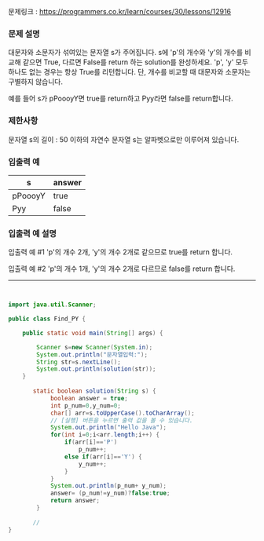 문제링크 : https://programmers.co.kr/learn/courses/30/lessons/12916

### 문제 설명

대문자와 소문자가 섞여있는 문자열 s가 주어집니다. s에 'p'의 개수와 'y'의 개수를 비교해 같으면 True, 다르면 False를 return 하는 solution를 완성하세요. 'p', 'y' 모두 하나도 없는 경우는 항상 True를 리턴합니다. 단, 개수를 비교할 때 대문자와 소문자는 구별하지 않습니다.

예를 들어 s가 pPoooyY면 true를 return하고 Pyy라면 false를 return합니다.

### 제한사항

문자열 s의 길이 : 50 이하의 자연수
문자열 s는 알파벳으로만 이루어져 있습니다.

### 입출력 예

| s       | answer |
| ------- | ------ |
| pPoooyY | true   |
| Pyy     | false  |

### 입출력 예 설명

입출력 예 #1
'p'의 개수 2개, 'y'의 개수 2개로 같으므로 true를 return 합니다.

입출력 예 #2
'p'의 개수 1개, 'y'의 개수 2개로 다르므로 false를 return 합니다.

-------------------------------------------------------------------------------------------------------------------------------------------------

```java


import java.util.Scanner;

public class Find_PY {

	public static void main(String[] args) {

		Scanner s=new Scanner(System.in);
		System.out.println("문자열입력:");
		String str=s.nextLine();
		System.out.println(solution(str));
	}
	
	   static boolean solution(String s) {
	        boolean answer = true;
	        int p_num=0,y_num=0;
	        char[] arr=s.toUpperCase().toCharArray();
	        // [실행] 버튼을 누르면 출력 값을 볼 수 있습니다.
	        System.out.println("Hello Java");
	        for(int i=0;i<arr.length;i++) {
	        	if(arr[i]=='P')
	        		p_num++;
	        	else if(arr[i]=='Y') {
	        		y_num++;
	        	}
	        }
	        System.out.println(p_num+ y_num);
	        answer= (p_num!=y_num)?false:true;
	        return answer;
	    }
	   
	   //
}

```

